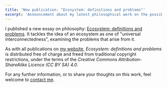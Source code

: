 ```yaml
---
title: 'New publication: "Ecosystem: definitions and problems"'
excerpt: 'Announcement about my latest philosophical work on the possibility of universal interconnectedness.'
---
```


I published a new essay on philosophy: [Ecosystem: definitions and
problems](https://protesilaos.com/ecosystem-definitions-problems/). It tackles the idea of an
ecosystem as one of "universal interconnectedness", examining the
problems that arise from it.

As with all publications on [my website](/), *Ecosystem: definitions and
problems* is distributed free of charge and freed from traditional
copyright restrictions, under the terms of the *Creative Commons
Attribution-ShareAlike Licence (CC BY SA) 4.0*.

For any further information, or to share your thoughts on this work,
feel welcome to [contact me](https://protesilaos.com/contact/).
